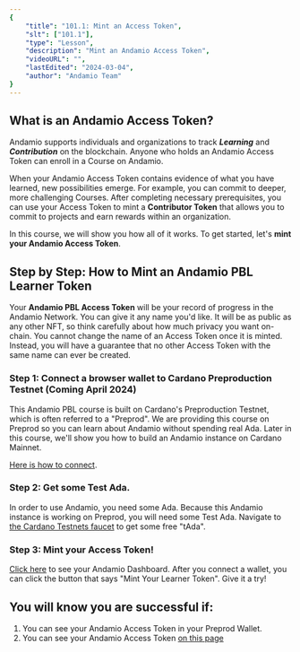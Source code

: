 ```yaml
---
{
    "title": "101.1: Mint an Access Token",
    "slt": ["101.1"],
    "type": "Lesson",
    "description": "Mint an Andamio Access Token",
    "videoURL": "",
    "lastEdited": "2024-03-04",
    "author": "Andamio Team"
}
---
```


## What is an Andamio Access Token?

Andamio supports individuals and organizations to track ***Learning*** and ***Contribution*** on the blockchain. Anyone who holds an Andamio Access Token can enroll in a Course on Andamio.

When your Andamio Access Token contains evidence of what you have learned, new possibilities emerge. For example, you can commit to deeper, more challenging Courses. After completing necessary prerequisites, you can use your Access Token to mint a **Contributor Token** that allows you to commit to projects and earn rewards within an organization.

In this course, we will show you how all of it works. To get started, let's **mint your Andamio Access Token**.

## Step by Step: How to Mint an Andamio PBL Learner Token

Your **Andamio PBL Access Token** will be your record of progress in the Andamio Network. You can give it any name you'd like. It will be as public as any other NFT, so think carefully about how much privacy you want on-chain. You cannot change the name of an Access Token once it is minted. Instead, you will have a guarantee that no other Access Token with the same name can ever be created.

### Step 1: Connect a browser wallet to Cardano Preproduction Testnet (Coming April 2024)
This Andamio PBL course is built on Cardano's Preproduction Testnet, which is often referred to a "Preprod". We are providing this course on Preprod so you can learn about Andamio without spending real Ada. Later in this course, we'll show you how to build an Andamio instance on Cardano Mainnet.

[Here is how to connect](https://plutuspbl.io/modules/100/1001).

### Step 2: Get some Test Ada.
In order to use Andamio, you need some Ada. Because this Andamio instance is working on Preprod, you will need some Test Ada. Navigate to [the Cardano Testnets faucet](https://docs.cardano.org/cardano-testnet/tools/faucet/) to get some free "tAda".

### Step 3: Mint your Access Token!
[Click here]() to see your Andamio Dashboard. After you connect a wallet, you can click the button that says "Mint Your Learner Token". Give it a try!

## You will know you are successful if:
1. You can see your Andamio Access Token in your Preprod Wallet.
2. You can see your Andamio Access Token [on this page]()
